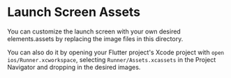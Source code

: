 # Launch Screen Assets

You can customize the launch screen with your own desired elements.assets by replacing the image
files in this directory.

You can also do it by opening your Flutter project's Xcode project
with `open ios/Runner.xcworkspace`, selecting `Runner/Assets.xcassets` in the Project Navigator and
dropping in the desired images.
